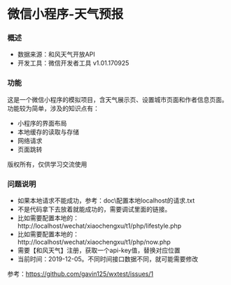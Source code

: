 # 微信小程序-天气预报

### 概述
* 数据来源：和风天气开放API
* 开发工具：微信开发者工具 v1.01.170925

### 功能
这是一个微信小程序的模拟项目，含天气展示页、设置城市页面和作者信息页面。功能较为简单，涉及的知识点有：
* 小程序的界面布局
* 本地缓存的读取与存储
* 网络请求
* 页面跳转

版权所有，仅供学习交流使用

### 问题说明
* 如果本地请求不能成功，参考：doc\配置本地localhost的请求.txt
* 不是代码拿下去放着就能成功的，需要调试里面的链接。
* 比如需要配置本地的：http://localhost/wechat/xiaochengxu/t1/php/lifestyle.php
* 比如需要配置本地的：http://localhost/wechat/xiaochengxu/t1/php/now.php
* 需要【和风天气】注册，获取一个api-key值，替换对应位置
* 当前时间：2019-12-05。不同时间接口数据不同，就可能需要修改



参考：https://github.com/gavin125/wxtest/issues/1




